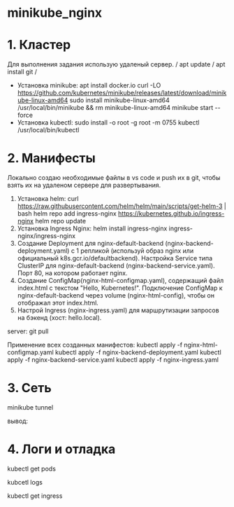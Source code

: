 # minikube_nginx
# 1. Кластер
Для выполнения задания использую удаленый сервер. /
apt update /
apt install git /
- Установка minikube:
apt install docker.io
curl -LO https://github.com/kubernetes/minikube/releases/latest/download/minikube-linux-amd64
sudo install minikube-linux-amd64 /usr/local/bin/minikube && rm minikube-linux-amd64
minikube start --force
- Установка kubectl:
sudo install -o root -g root -m 0755 kubectl /usr/local/bin/kubectl
# 2. Манифесты 
Локально создаю необходимые файлы в vs code и push их в git, чтобы взять их на удаленом сервере для развертывания. 
1. Установка helm: 
curl https://raw.githubusercontent.com/helm/helm/main/scripts/get-helm-3 | bash
helm repo add ingress-nginx https://kubernetes.github.io/ingress-nginx
helm repo update
2. Установка Ingress Nginx:
helm install ingress-nginx ingress-nginx/ingress-nginx
3. Создание Deployment для nginx-default-backend (nginx-backend-deployment.yaml) с 1 репликой 
(используй образ nginx или официальный k8s.gcr.io/defaultbackend).
Настройка Service типа ClusterIP для nginx-default-backend (nginx-backend-service.yaml).
Порт 80, на котором работает nginx.
4. Создание ConfigMap(nginx-html-configmap.yaml), содержащий файл index.html с текстом "Hello, Kubernetes!".
Подключение ConfigMap к nginx-default-backend через volume (nginx-html-config), чтобы он отображал
этот index.html.
5. Настрой Ingress (nginx-ingress.yaml) для маршрутизации запросов на бэкенд (хост: hello.local).

server: git pull

Применение всех созданных манифестов:
kubectl apply -f nginx-html-configmap.yaml
kubectl apply -f nginx-backend-deployment.yaml
kubectl apply -f nginx-backend-service.yaml
kubectl apply -f nginx-ingress.yaml

# 3. Сеть 

minikube tunnel

вывод:


# 4. Логи и отладка

kubectl get pods

kubcetl logs <name pod>

kubectl get ingress
